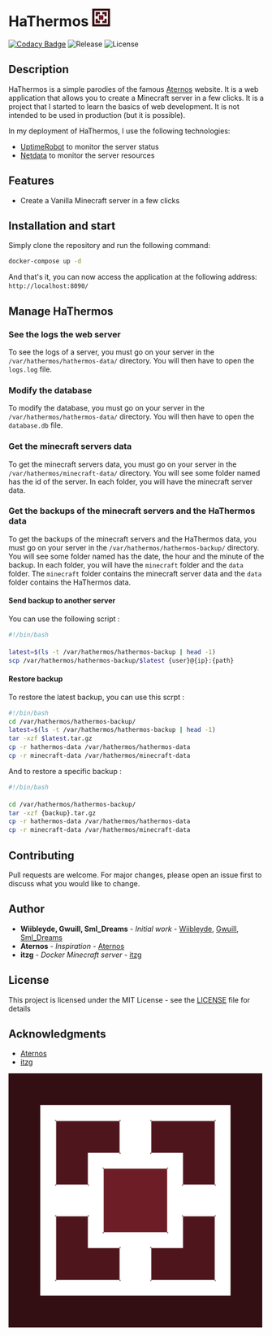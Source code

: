 # HaThermos <img src="./static/assets/HaThermos.png" width="35"></img>

[![Codacy Badge](https://app.codacy.com/project/badge/Grade/4af34b6cf53e414b92851d98d49566b1)](https://app.codacy.com/gh/Wiibleyde/HaThermos/dashboard?utm_source=gh&utm_medium=referral&utm_content=&utm_campaign=Badge_grade) ![Release](https://img.shields.io/github/v/release/Wiibleyde/HaThermos) ![License](https://img.shields.io/github/license/Wiibleyde/HaThermos)

## Description

HaThermos is a simple parodies of the famous [Aternos](https://aternos.org/) website. It is a web application that allows you to create a Minecraft server in a few clicks. It is a project that I started to learn the basics of web development. It is not intended to be used in production (but it is possible).

In my deployment of HaThermos, I use the following technologies:

-   [UptimeRobot](https://stats.uptimerobot.com/ykNNQINRVP) to monitor the server status
-   [Netdata](https://maison.bonnell.fr/netdata/#after=-1020;before=0;;theme=slate;utc=Europe%2FParis) to monitor the server resources

## Features

-   Create a Vanilla Minecraft server in a few clicks

## Installation and start

Simply clone the repository and run the following command:

```bash
docker-compose up -d
```

And that's it, you can now access the application at the following address: `http://localhost:8090/`

## Manage HaThermos

### See the logs the web server

To see the logs of a server, you must go on your server in the `/var/hathermos/hathermos-data/` directory. You will then have to open the `logs.log` file.

### Modify the database 

To modify the database, you must go on your server in the `/var/hathermos/hathermos-data/` directory. You will then have to open the `database.db` file.

### Get the minecraft servers data

To get the minecraft servers data, you must go on your server in the `/var/hathermos/minecraft-data/` directory. You will see some folder named has the id of the server. In each folder, you will have the minecraft server data.

### Get the backups of the minecraft servers and the HaThermos data

To get the backups of the minecraft servers and the HaThermos data, you must go on your server in the `/var/hathermos/hathermos-backup/` directory. You will see some folder named has the date, the hour and the minute of the backup. In each folder, you will have the `minecraft` folder and the `data` folder. The `minecraft` folder contains the minecraft server data and the `data` folder contains the HaThermos data.

#### **Send backup to another server**

You can use the following script :
    
```bash
#!/bin/bash

latest=$(ls -t /var/hathermos/hathermos-backup | head -1)
scp /var/hathermos/hathermos-backup/$latest {user}@{ip}:{path}
```

#### **Restore backup**

To restore the latest backup, you can use this scrpt :
```bash 
#!/bin/bash
cd /var/hathermos/hathermos-backup/
latest=$(ls -t /var/hathermos/hathermos-backup | head -1)
tar -xzf $latest.tar.gz
cp -r hathermos-data /var/hathermos/hathermos-data
cp -r minecraft-data /var/hathermos/minecraft-data
```
And to restore a specific backup :
```bash
#!/bin/bash

cd /var/hathermos/hathermos-backup/
tar -xzf {backup}.tar.gz
cp -r hathermos-data /var/hathermos/hathermos-data
cp -r minecraft-data /var/hathermos/minecraft-data
```

## Contributing

Pull requests are welcome. For major changes, please open an issue first to discuss what you would like to change.

## Author

-   **Wiibleyde, Gwuill, Sml_Dreams** - _Initial work_ - [Wiibleyde](https://github.com/wiibleyde), [Gwuill](https://github.com/Gwuill33), [Sml_Dreams](https://github.com/SmlDreams)
-   **Aternos** - _Inspiration_ - [Aternos](https://aternos.org/)
-   **itzg** - _Docker Minecraft server_ - [itzg](https://github.com/itzg/docker-minecraft-server)

## License

This project is licensed under the MIT License - see the [LICENSE](LICENSE) file for details

## Acknowledgments

-   [Aternos](https://aternos.org/)
-   [itzg](https://github.com/itzg/docker-minecraft-server)

<img src="./static/assets/HaThermos.png" width="500"></img>